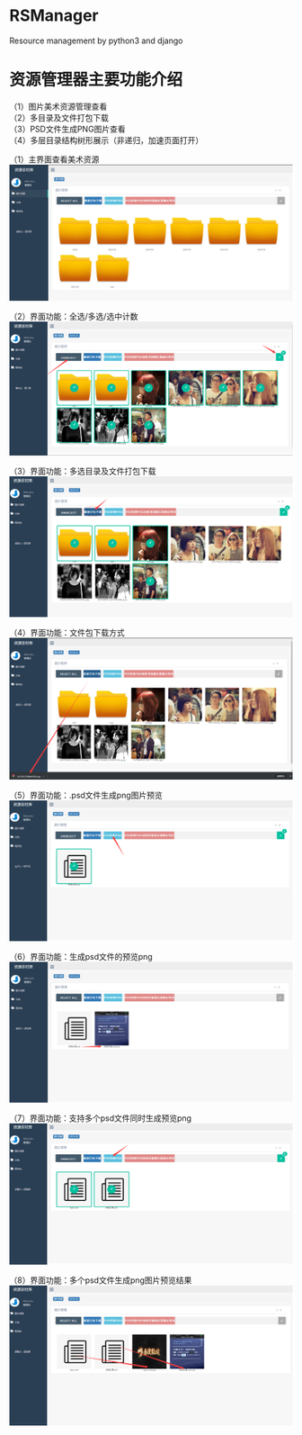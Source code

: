# RSManager
Resource management by python3 and django

# 资源管理器主要功能介绍
（1）图片美术资源管理查看  
（2）多目录及文件打包下载  
（3）PSD文件生成PNG图片查看  
（4）多层目录结构树形展示（非递归，加速页面打开）  

（1）主界面查看美术资源  
![img](https://github.com/tianzhenmoli/RSManager/blob/master/web/static/img/1.png)  

（2）界面功能：全选/多选/选中计数
![img](https://github.com/tianzhenmoli/RSManager/blob/master/web/static/img/2.png)

（3）界面功能：多选目录及文件打包下载
![img](https://github.com/tianzhenmoli/RSManager/blob/master/web/static/img/3.png)

（4）界面功能：文件包下载方式
![img](https://github.com/tianzhenmoli/RSManager/blob/master/web/static/img/4.png)

（5）界面功能：.psd文件生成png图片预览
![img](https://github.com/tianzhenmoli/RSManager/blob/master/web/static/img/5.png)

（6）界面功能：生成psd文件的预览png
![img](https://github.com/tianzhenmoli/RSManager/blob/master/web/static/img/6.png)

（7）界面功能：支持多个psd文件同时生成预览png
![img](https://github.com/tianzhenmoli/RSManager/blob/master/web/static/img/7.png)

（8）界面功能：多个psd文件生成png图片预览结果
![img](https://github.com/tianzhenmoli/RSManager/blob/master/web/static/img/8.png)



